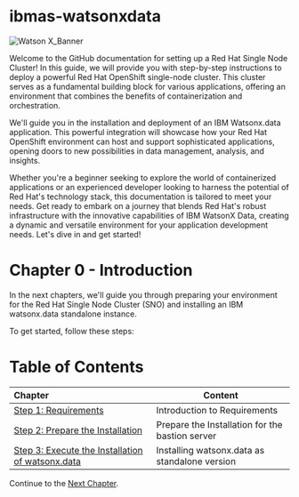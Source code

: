 # ibmas-watsonxdata

![Watson X_Banner](https://media.github.ibm.com/user/50903/files/93335a66-22d9-4904-8c80-8c16f9924701)

Welcome to the GitHub documentation for setting up a Red Hat Single Node Cluster! 
In this guide, we will provide you with step-by-step instructions to deploy a powerful Red Hat OpenShift single-node cluster. This cluster serves as a fundamental building block for various applications, offering an environment that combines the benefits of containerization and orchestration.

We'll guide you in the installation and deployment of an IBM Watsonx.data application. This powerful integration will showcase how your Red Hat OpenShift environment can host and support sophisticated applications, opening doors to new possibilities in data management, analysis, and insights.

Whether you're a beginner seeking to explore the world of containerized applications or an experienced developer looking to harness the potential of Red Hat's technology stack, this documentation is tailored to meet your needs. Get ready to embark on a journey that blends Red Hat's robust infrastructure with the innovative capabilities of IBM WatsonX Data, creating a dynamic and versatile environment for your application development needs. Let's dive in and get started!

# Chapter 0 - Introduction

In the next chapters, we'll guide you through preparing your environment for the Red Hat Single Node Cluster (SNO) and installing an IBM watsonx.data standalone instance.

To get started, follow these steps:

# Table of Contents

| Chapter                                          | Content                                                    
| :---------------- | ----------------------------------------------------------
| [Step 1: Requirements](./Requirements)             | Introduction to Requirements
| [Step 2: Prepare the Installation](./Prepare%20the%20Installation) | Prepare the Installation for the bastion server
| [Step 3: Execute the Installation of watsonx.data](./Execute%20the%20Installation%20of%20watsonx.data) | Installing watsonx.data as standalone version


Continue to the [Next Chapter](./Requirements).
